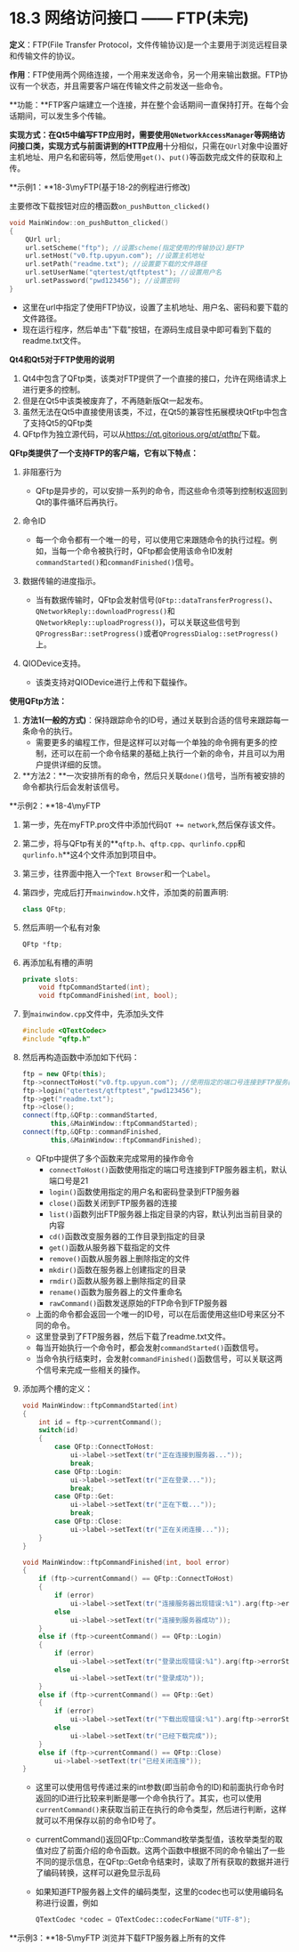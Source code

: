 # 18.3 网络访问接口 —— FTP(未完)

**定义**：FTP(File Transfer Protocol，文件传输协议)是一个主要用于浏览远程目录和传输文件的协议。

**作用**：FTP使用两个网络连接，一个用来发送命令，另一个用来输出数据。FTP协议有一个状态，并且需要客户端在传输文件之前发送一些命令。

**功能：**FTP客户端建立一个连接，并在整个会话期间一直保持打开。在每个会话期间，可以发生多个传输。

**实现方式：**在Qt5中编写FTP应用时，需要使用`QNetworkAccessManager`等网络访问接口类，实现方式与前面讲到的**HTTP应用**十分相似，只需在`QUrl`对象中设置好主机地址、用户名和密码等，然后使用`get()`、`put()`等函数完成文件的获取和上传。

**示例1：**18-3\myFTP(基于18-2的例程进行修改)

 主要修改下载按钮对应的槽函数`on_pushButton_clicked()` 

```cpp
void MainWindow::on_pushButton_clicked()
{
    QUrl url;
    url.setScheme("ftp"); //设置scheme(指定使用的传输协议)是FTP
    url.setHost("v0.ftp.upyun.com"); //设置主机地址
    url.setPath("readme.txt"); //设置要下载的文件路径
    url.setUserName("qtertest/qtftptest"); //设置用户名
    url.setPassword("pwd123456"); //设置密码
}
```

+ 这里在url中指定了使用FTP协议，设置了主机地址、用户名、密码和要下载的文件路径。
+ 现在运行程序，然后单击"下载"按钮，在源码生成目录中即可看到下载的readme.txt文件。

**Qt4和Qt5对于FTP使用的说明**

1. Qt4中包含了QFtp类，该类对FTP提供了一个直接的接口，允许在网络请求上进行更多的控制。
2. 但是在Qt5中该类被废弃了，不再随新版Qt一起发布。
3. 虽然无法在Qt5中直接使用该类，不过，在Qt5的兼容性拓展模块QtFtp中包含了支持Qt5的QFtp类
4. QFtp作为独立源代码，可以从<https://qt.gitorious.org/qt/qtftp/>下载。

**QFtp类提供了一个支持FTP的客户端，它有以下特点：**

1. 非阻塞行为
   + QFtp是异步的，可以安排一系列的命令，而这些命令须等到控制权返回到Qt的事件循环后再执行。

2. 命令ID
   + 每一个命令都有一个唯一的号，可以使用它来跟随命令的执行过程。例如，当每一个命令被执行时，QFtp都会使用该命令ID发射`commandStarted()`和`commandFinished()`信号。

3. 数据传输的进度指示。
   + 当有数据传输时，QFtp会发射信号(`QFtp::dataTransferProgress()`、`QNetworkReply::downloadProgress()`和`QNetworkReply::uploadProgress()`)，可以关联这些信号到`QProgressBar::setProgress()`或者`QProgressDialog::setProgress()`上。
4. QIODevice支持。
   + 该类支持对QIODevice进行上传和下载操作。

**使用QFtp方法：**

1. **方法1(一般的方式)**：保持跟踪命令的ID号，通过关联到合适的信号来跟踪每一条命令的执行。
   + 需要更多的编程工作，但是这样可以对每一个单独的命令拥有更多的控制，还可以在前一个命令结果的基础上执行一个新的命令，并且可以为用户提供详细的反馈。
2. **方法2：**一次安排所有的命令，然后只关联`done()`信号，当所有被安排的命令都执行后会发射该信号。

**示例2：**18-4\myFTP

1. 第一步，先在myFTP.pro文件中添加代码`QT += network`,然后保存该文件。

2. 第二步，将与QFtp有关的**`qftp.h`、`qftp.cpp`、`qurlinfo.cpp`和`qurlinfo.h`**这4个文件添加到项目中。

3. 第三步，往界面中拖入一个`Text Browser`和一个`Label`。

4. 第四步，完成后打开`mainwindow.h`文件，添加类的前置声明:

   ```cpp
   class QFtp;
   ```

5. 然后声明一个私有对象

   ```cpp
   QFtp *ftp;
   ```

6. 再添加私有槽的声明

   ```cpp
   private slots:
       void ftpCommandStarted(int);
       void ftpCommandFinished(int, bool);
   ```

7. 到`mainwindow.cpp`文件中，先添加头文件

   ```cpp
   #include <QTextCodec>
   #include "qftp.h"
   ```

8. 然后再构造函数中添加如下代码：

   ```cpp
   ftp = new QFtp(this);
   ftp->connectToHost("v0.ftp.upyun.com"); //使用指定的端口号连接到FTP服务器主机，默认端口号是21
   ftp->login("qtertest/qtftptest","pwd123456");
   ftp->get("readme.txt");
   ftp->close();
   connect(ftp,&QFtp::commandStarted,
          this,&MainWindow::ftpCommandStarted);
   connect(ftp,&QFtp::commandFinished,
          this,&MainWindow::ftpCommandFinished);
   ```

   + QFtp中提供了多个函数来完成常用的操作命令
     + `connectToHost()`函数使用指定的端口号连接到FTP服务器主机，默认端口号是21
     + `login()`函数使用指定的用户名和密码登录到FTP服务器
     + `close()`函数关闭到FTP服务器的连接
     + `list()`函数列出FTP服务器上指定目录的内容，默认列出当前目录的内容
     + `cd()`函数改变服务器的工作目录到指定的目录
     + `get()`函数从服务器下载指定的文件
     + `remove()`函数从服务器上删除指定的文件
     + `mkdir()`函数在服务器上创建指定的目录
     + `rmdir()`函数从服务器上删除指定的目录
     + `rename()`函数为服务器上的文件重命名
     + `rawCommand()`函数发送原始的FTP命令到FTP服务器
   + 上面的命令都会返回一个唯一的ID号，可以在后面使用这些ID号来区分不同的命令。
   + 这里登录到了FTP服务器，然后下载了readme.txt文件。
   + 每当开始执行一个命令时，都会发射`commandStarted()`函数信号。
   + 当命令执行结束时，会发射`commandFinished()`函数信号，可以关联这两个信号来完成一些相关的操作。

9. 添加两个槽的定义：

   ```cpp
   void MainWindow::ftpCommandStarted(int)
   {
       int id = ftp->currentCommand();
       switch(id)
       {
           case QFtp::ConnectToHost:
               ui->label->setText(tr("正在连接到服务器..."));
               break;
           case QFtp::Login:
               ui->label->setText(tr("正在登录..."));
               break;
           case QFtp::Get:
               ui->label->setText(tr("正在下载..."));
               break;
           case QFtp::Close:
               ui->label->setText(tr("正在关闭连接..."));
       }
   }
   
   void MainWindow::ftpCommandFinished(int, bool error)
   {
       if (ftp->currentCommand() == QFtp::ConnectToHost)
       {
           if (error)
               ui->label->setText(tr("连接服务器出现错误:%1").arg(ftp->errorString()));
           else
               ui->label->setText(tr("连接到服务器成功"));
       }
       else if (ftp->cureentCommand() == QFtp::Login)
       {
           if (error)
               ui->label->setText(tr("登录出现错误:%1").arg(ftp->errorString()));
           else
               ui->label->setText(tr("登录成功"));
       }
       else if (ftp->currentCommand() == QFtp::Get)
       {
           if (error)
               ui->label->setText(tr("下载出现错误:%1").arg(ftp->errorString()));
           else
               ui->label->setText(tr("已经下载完成"));
       }
       else if (ftp->currentCommand() == QFtp::Close)
           ui->label->setText(tr("已经关闭连接"));
   }
   ```

   + 这里可以使用信号传递过来的int参数(即当前命令的ID)和前面执行命令时返回的ID进行比较来判断是哪一个命令执行了。其实，也可以使用`currentCommand()`来获取当前正在执行的命令类型，然后进行判断，这样就可以不用保存以前的命令ID号了。

   + currentCommand()返回QFtp::Command枚举类型值，该枚举类型的取值对应了前面介绍的命令函数。这两个函数中根据不同的命令输出了一些不同的提示信息，在QFtp::Get命令结束时，读取了所有获取的数据并进行了编码转换，这样可以避免显示乱码

   + 如果知道FTP服务器上文件的编码类型，这里的codec也可以使用编码名称进行设置，例如

     ```cpp
     QTextCodec *codec = QTextCodec::codecForName("UTF-8");
     ```

**示例3：**18-5\myFTP 浏览并下载FTP服务器上所有的文件

